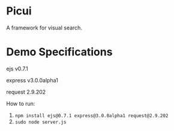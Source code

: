 Picui
====

A framework for visual search.

Demo Specifications
=====

ejs v0.7.1

express v3.0.0alpha1

request 2.9.202

How to run:
1. `npm install ejs@0.7.1 express@3.0.0alpha1 request@2.9.202`
2. `sudo node server.js`